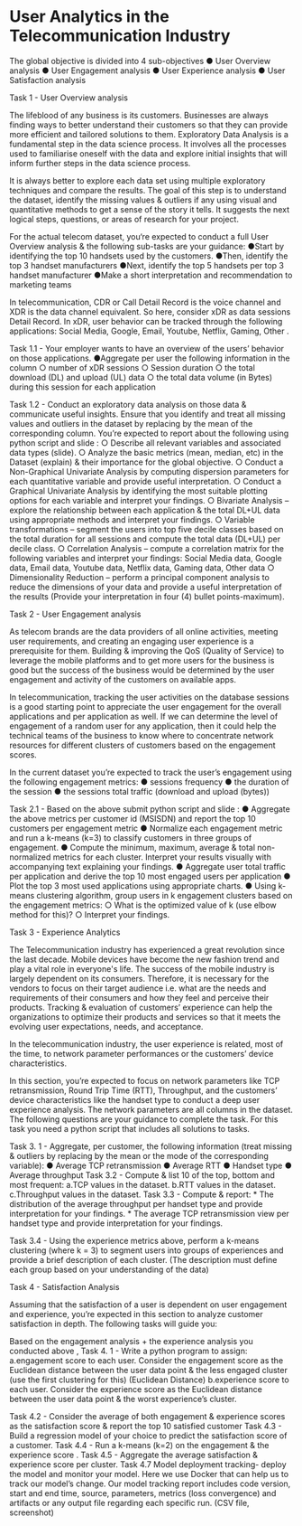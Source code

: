 # User Analytics in the Telecommunication Industry

The global objective is divided into 4 sub-objectives ● User Overview analysis ● User Engagement analysis ● User Experience analysis ● User Satisfaction analysis

Task 1 - User Overview analysis

The lifeblood of any business is its customers. Businesses are always finding ways to better understand their customers so that they can provide more efficient and tailored solutions to them. Exploratory Data Analysis is a fundamental step in the data science process. It involves all the processes used to familiarise oneself with the data and explore initial insights that will inform further steps in the data science process.

It is always better to explore each data set using multiple exploratory techniques and compare the results. The goal of this step is to understand the dataset, identify the missing values & outliers if any using visual and quantitative methods to get a sense of the story it tells. It suggests the next logical steps, questions, or areas of research for your project.

For the actual telecom dataset, you‘re expected to conduct a full User Overview analysis & the following sub-tasks are your guidance: ●Start by identifying the top 10 handsets used by the customers. ●Then, identify the top 3 handset manufacturers ●Next, identify the top 5 handsets per top 3 handset manufacturer ●Make a short interpretation and recommendation to marketing teams

In telecommunication, CDR or Call Detail Record is the voice channel and XDR is the data channel equivalent. So here, consider xDR as data sessions Detail Record. In xDR, user behavior can be tracked through the following applications: Social Media, Google, Email, Youtube, Netflix, Gaming, Other .

Task 1.1 - Your employer wants to have an overview of the users’ behavior on those applications. ●Aggregate per user the following information in the column ○ number of xDR sessions ○ Session duration ○ the total download (DL) and upload (UL) data ○ the total data volume (in Bytes) during this session for each application

Task 1.2 - Conduct an exploratory data analysis on those data & communicate useful insights. Ensure that you identify and treat all missing values and outliers in the dataset by replacing by the mean of the corresponding column. You’re expected to report about the following using python script and slide : ○ Describe all relevant variables and associated data types (slide). ○ Analyze the basic metrics (mean, median, etc) in the Dataset (explain) & their importance for the global objective. ○ Conduct a Non-Graphical Univariate Analysis by computing dispersion parameters for each quantitative variable and provide useful interpretation. ○ Conduct a Graphical Univariate Analysis by identifying the most suitable plotting options for each variable and interpret your findings. ○ Bivariate Analysis – explore the relationship between each application & the total DL+UL data using appropriate methods and interpret your findings. ○ Variable transformations – segment the users into top five decile classes based on the total duration for all sessions and compute the total data (DL+UL) per decile class. ○ Correlation Analysis – compute a correlation matrix for the following variables and interpret your findings: Social Media data, Google data, Email data, Youtube data, Netflix data, Gaming data, Other data ○ Dimensionality Reduction – perform a principal component analysis to reduce the dimensions of your data and provide a useful interpretation of the results (Provide your interpretation in four (4) bullet points-maximum).

Task 2 - User Engagement analysis

As telecom brands are the data providers of all online activities, meeting user requirements, and creating an engaging user experience is a prerequisite for them. Building & improving the QoS (Quality of Service) to leverage the mobile platforms and to get more users for the business is good but the success of the business would be determined by the user engagement and activity of the customers on available apps. 

In telecommunication, tracking the user activities on the database sessions is a good starting point to appreciate the user engagement for the overall applications and per application as well. If we can determine the level of engagement of a random user for any application, then it could help the technical teams of the business to know where to concentrate network resources for different clusters of customers based on the engagement scores.

In the current dataset you’re expected to track the user’s engagement using the following engagement metrics: ● sessions frequency ● the duration of the session ● the sessions total traffic (download and upload (bytes))

Task 2.1 - Based on the above submit python script and slide : ● Aggregate the above metrics per customer id (MSISDN) and report the top 10 customers per engagement metric ● Normalize each engagement metric and run a k-means (k=3) to classify customers in three groups of engagement. ● Compute the minimum, maximum, average & total non- normalized metrics for each cluster. Interpret your results visually with accompanying text explaining your findings. ● Aggregate user total traffic per application and derive the top 10 most engaged users per application ● Plot the top 3 most used applications using appropriate charts. ● Using k-means clustering algorithm, group users in k engagement clusters based on the engagement metrics: ○ What is the optimized value of k (use elbow method for this)? ○ Interpret your findings.

Task 3 - Experience Analytics

The Telecommunication industry has experienced a great revolution since the last decade. Mobile devices have become the new fashion trend and play a vital role in everyone's life. The success of the mobile industry is largely dependent on its consumers. Therefore, it is necessary for the vendors to focus on their target audience i.e. what are the needs and requirements of their consumers and how they feel and perceive their products. Tracking & evaluation of customers’ experience can help the organizations to optimize their products and services so that it meets the evolving user expectations, needs, and acceptance.

In the telecommunication industry, the user experience is related, most of the time, to network parameter performances or the customers’ device characteristics.

In this section, you’re expected to focus on network parameters like TCP retransmission, Round Trip Time (RTT), Throughput, and the customers’ device characteristics like the handset type to conduct a deep user experience analysis. The network parameters are all columns in the dataset. The following questions are your guidance to complete the task. For this task you need a python script that includes all solutions to tasks.

Task 3. 1 - Aggregate, per customer, the following information (treat missing & outliers by replacing by the mean or the mode of the corresponding variable): ● Average TCP retransmission ● Average RTT ● Handset type ● Average throughput Task 3.2 - Compute & list 10 of the top, bottom and most frequent: a.TCP values in the dataset. b.RTT values in the dataset. c.Throughput values in the dataset. Task 3.3 - Compute & report: * The distribution of the average throughput per handset type and provide interpretation for your findings. * The average TCP retransmission view per handset type and provide interpretation for your findings.

Task 3.4 - Using the experience metrics above, perform a k-means clustering (where k = 3) to segment users into groups of experiences and provide a brief description of each cluster. (The description must define each group based on your understanding of the data)

Task 4 - Satisfaction Analysis

Assuming that the satisfaction of a user is dependent on user engagement and experience, you’re expected in this section to analyze customer satisfaction in depth. The following tasks will guide you:

Based on the engagement analysis + the experience analysis you conducted above , Task 4. 1 - Write a python program to assign: a.engagement score to each user. Consider the engagement score as the Euclidean distance between the user data point & the less engaged cluster (use the first clustering for this) (Euclidean Distance) b.experience score to each user. Consider the experience score as the Euclidean distance between the user data point & the worst experience’s cluster.

Task 4.2 - Consider the average of both engagement & experience scores as the satisfaction score & report the top 10 satisfied customer Task 4.3 - Build a regression model of your choice to predict the satisfaction score of a customer. Task 4.4 - Run a k-means (k=2) on the engagement & the experience score . Task 4.5 - Aggregate the average satisfaction & experience score per cluster. Task 4.7 Model deployment tracking- deploy the model and monitor your model. Here we use Docker that can help us to track our model’s change. Our model tracking report includes code version, start and end time, source, parameters, metrics (loss convergence) and artifacts or any output file regarding each specific run. (CSV file, screenshot)
